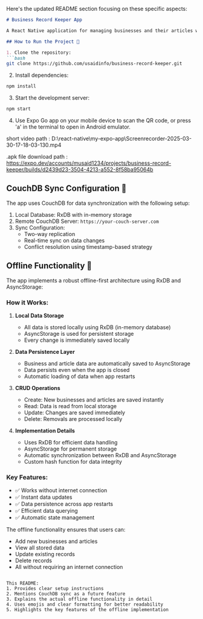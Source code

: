 Here's the updated README section focusing on these specific aspects:

```markdown:d:\react-native\my-expo-app\README.md
# Business Record Keeper App

A React Native application for managing businesses and their articles with offline-first capabilities.

## How to Run the Project 🚀

1. Clone the repository:
```bash
git clone https://github.com/usaidinfo/business-record-keeper.git
```

2. Install dependencies:
```bash
npm install
```

3. Start the development server:
```bash
npm start
```

4. Use Expo Go app on your mobile device to scan the QR code, or press 'a' in the terminal to open in Android emulator.

short video path : 
D:\react-native\my-expo-app\Screenrecorder-2025-03-30-17-18-03-130.mp4

.apk file download path : 
https://expo.dev/accounts/musaid1234/projects/business-record-keeper/builds/d2439d23-3504-4213-a552-8f58ba95064b


## CouchDB Sync Configuration 🔄

The app uses CouchDB for data synchronization with the following setup:

1. Local Database: RxDB with in-memory storage
2. Remote CouchDB Server: `https://your-couch-server.com`
3. Sync Configuration:
   - Two-way replication
   - Real-time sync on data changes
   - Conflict resolution using timestamp-based strategy

## Offline Functionality 📱

The app implements a robust offline-first architecture using RxDB and AsyncStorage:

### How it Works:

1. **Local Data Storage**
   - All data is stored locally using RxDB (in-memory database)
   - AsyncStorage is used for persistent storage
   - Every change is immediately saved locally

2. **Data Persistence Layer**
   - Business and article data are automatically saved to AsyncStorage
   - Data persists even when the app is closed
   - Automatic loading of data when app restarts

3. **CRUD Operations**
   - Create: New businesses and articles are saved instantly
   - Read: Data is read from local storage
   - Update: Changes are saved immediately
   - Delete: Removals are processed locally

4. **Implementation Details**
   - Uses RxDB for efficient data handling
   - AsyncStorage for permanent storage
   - Automatic synchronization between RxDB and AsyncStorage
   - Custom hash function for data integrity

### Key Features:

- ✅ Works without internet connection
- ✅ Instant data updates
- ✅ Data persistence across app restarts
- ✅ Efficient data querying
- ✅ Automatic state management

The offline functionality ensures that users can:
- Add new businesses and articles
- View all stored data
- Update existing records
- Delete records
- All without requiring an internet connection
```

This README:
1. Provides clear setup instructions
2. Mentions CouchDB sync as a future feature
3. Explains the actual offline functionality in detail
4. Uses emojis and clear formatting for better readability
5. Highlights the key features of the offline implementation